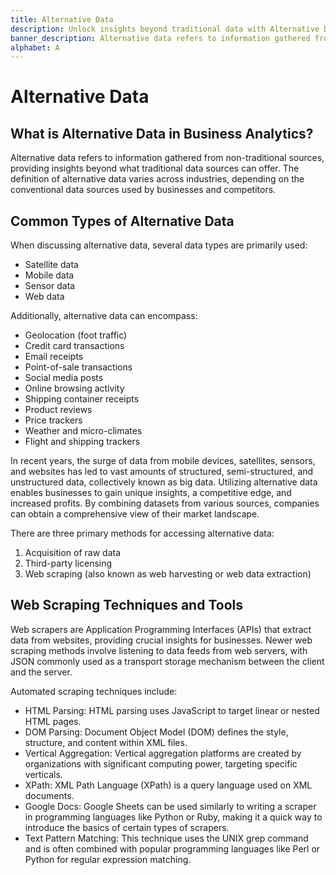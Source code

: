 ```yaml
---
title: Alternative Data
description: Unlock insights beyond traditional data with Alternative Data. Diverse sources redefine analytics, adapting to industry-specific data landscapes.
banner_description: Alternative data refers to information gathered from non-traditional sources, providing insights beyond what traditional data sources can offer. The definition of alternative data varies across industries, depending on the conventional data sources used by businesses and competitors.
alphabet: A
---
```


# Alternative Data

## What is Alternative Data in Business Analytics?

Alternative data refers to information gathered from non-traditional sources, providing insights beyond what traditional data sources can offer. The definition of alternative data varies across industries, depending on the conventional data sources used by businesses and competitors.

## Common Types of Alternative Data

When discussing alternative data, several data types are primarily used:

- Satellite data
- Mobile data
- Sensor data
- Web data

Additionally, alternative data can encompass:

- Geolocation (foot traffic)
- Credit card transactions
- Email receipts
- Point-of-sale transactions
- Social media posts
- Online browsing activity
- Shipping container receipts
- Product reviews
- Price trackers
- Weather and micro-climates
- Flight and shipping trackers

In recent years, the surge of data from mobile devices, satellites, sensors, and websites has led to vast amounts of structured, semi-structured, and unstructured data, collectively known as big data. Utilizing alternative data enables businesses to gain unique insights, a competitive edge, and increased profits. By combining datasets from various sources, companies can obtain a comprehensive view of their market landscape.

There are three primary methods for accessing alternative data:

1. Acquisition of raw data
2. Third-party licensing
3. Web scraping (also known as web harvesting or web data extraction)

## Web Scraping Techniques and Tools

Web scrapers are Application Programming Interfaces (APIs) that extract data from websites, providing crucial insights for businesses. Newer web scraping methods involve listening to data feeds from web servers, with JSON commonly used as a transport storage mechanism between the client and the server.

Automated scraping techniques include:

- HTML Parsing: HTML parsing uses JavaScript to target linear or nested HTML pages.
- DOM Parsing: Document Object Model (DOM) defines the style, structure, and content within XML files.
- Vertical Aggregation: Vertical aggregation platforms are created by organizations with significant computing power, targeting specific verticals.
- XPath: XML Path Language (XPath) is a query language used on XML documents.
- Google Docs: Google Sheets can be used similarly to writing a scraper in programming languages like Python or Ruby, making it a quick way to introduce the basics of certain types of scrapers.
- Text Pattern Matching: This technique uses the UNIX grep command and is often combined with popular programming languages like Perl or Python for regular expression matching.
